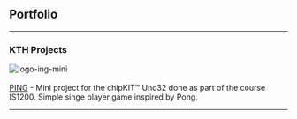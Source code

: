 ## Portfolio

---

### KTH Projects 

![logo-ing-mini](https://user-images.githubusercontent.com/62188976/77233692-741e2880-6ba9-11ea-91bf-5237452a5e52.png)
<br><br>
[PING](https://github.com/BDidace/PING) - Mini project for the chipKIT™ Uno32 done as part of the course IS1200. Simple singe player game inspired by Pong. 

---
